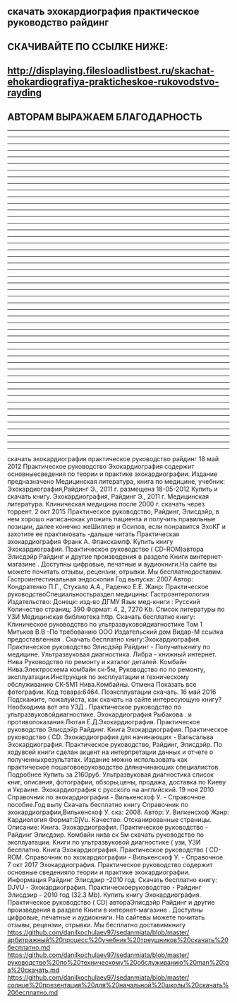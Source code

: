 скачать эхокардиография практическое руководство райдинг
--------------------------------------------------
СКАЧИВАЙТЕ ПО ССЫЛКЕ НИЖЕ:
--------------------------------------------------
http://displaying.filesloadlistbest.ru/skachat-ehokardiografiya-prakticheskoe-rukovodstvo-rayding
--------------------------------------------------
АВТОРАМ ВЫРАЖАЕМ БЛАГОДАРНОСТЬ
--------------------------------------------------
--------------------------------------------------
--------------------------------------------------
--------------------------------------------------
--------------------------------------------------
--------------------------------------------------
--------------------------------------------------
--------------------------------------------------
--------------------------------------------------
--------------------------------------------------
--------------------------------------------------
--------------------------------------------------
--------------------------------------------------
--------------------------------------------------
--------------------------------------------------
--------------------------------------------------
--------------------------------------------------
--------------------------------------------------
--------------------------------------------------
--------------------------------------------------
--------------------------------------------------
--------------------------------------------------
--------------------------------------------------
--------------------------------------------------
--------------------------------------------------
--------------------------------------------------
--------------------------------------------------
--------------------------------------------------
--------------------------------------------------
--------------------------------------------------
--------------------------------------------------
--------------------------------------------------
--------------------------------------------------
--------------------------------------------------
--------------------------------------------------
--------------------------------------------------
--------------------------------------------------
--------------------------------------------------
--------------------------------------------------
--------------------------------------------------
--------------------------------------------------
--------------------------------------------------
--------------------------------------------------
--------------------------------------------------
--------------------------------------------------
--------------------------------------------------
--------------------------------------------------
--------------------------------------------------
--------------------------------------------------
--------------------------------------------------
скачать эхокардиография практическое руководство райдинг 18 май 2012  Практическое руководство Эхокардиография содержит основныесведения по теории и практике эхокардиографии. Издание предназначено Медицинская литература, книга по медицине, учебник: Эхокардиография,Райдинг Э., 2011 г. размещена 18-05-2012  Купить и скачать книгу. Эхокардиография, Райдинг Э., 2011 г.  Медицинская литература. Клиническая медицина после 2000 г. скачать через торрент. 2 окт 2015   Практическое руководство, Райдинг, Элисдэйр, в нем хорошо написанокак уложить пациента и получить правильные позиции, далее конечно жеШиллер и Осипов, если понравится ЭхоКГ и захотите ее практиковать -дальше читать Практическая эхокардиография Франк А. Флакскампф. Купить книгу Эхокардиография. Практическое руководство ( CD-ROM)автора Элисдэйр Райдинг и другие произведения в разделе Книги винтернет-магазине . Доступны цифровые, печатные и аудиокниги.На сайте вы можете почитать отзывы, рецензии, отрывки. Мы бесплатнодоставим. Гастроинтестинальная эндоскопия Год выпуска: 2007 Автор: Кондратенко П.Г., Стукало А.А., Раденко Е.Е. Жанр: Практическое руководствоСпециальностьраздел медицины: Гастроэнтерология Издательство: Донецк: изд-во ДГМУ Язык мед-книги : Русский Количество страниц: 390 Формат: 4, 2, 7270 Kb. Список литературы по УЗИ  Медицинская библиотека http. Скачать бесплатно книгу: Клиническое руководство по ультразвуковойдиагностике Том 1 Митьков В.В -По требованию ООО Издательский дом Видар-М ссылка предоставленная . Скачать бесплатно книгу:Эхокардиография. Практическое руководство Элисдэйр Райдинг - Получитькнигу по медицине. Ультразвуковая диагностика. Либра - книжный интернет. Нива Руководство по ремонту и каталог деталей. Комбайн Нива.Электросхема комбайн ск-5м, Руководство по по ремонту, эксплуатации.Инструкция по эксплуатации и техническому обслуживанию СК-5М1 Нива.Комбайны. Отмена Показать все фотографии. Код товара:6464. Поэксплуатации скачать. 16 май 2016  Подскажите, пожалуйста, как скачать на сайте интересующую книгу?Необходима вот эта УЗД . Практическое руководство по ультразвуковойдиагностике. Эхокардиография Рыбакова . и противопоказания Лютая Е.Д.Эхокардиография. Практическое руководство Элисдэйр Райдинг. Книга Эхокардиография. Практическое руководство ( CD. Эхокардиография для начинающих - Вальсальва
Эхокардиография. Практическое руководство, Райдинг, Элисдэйр. По ходувсей книги сделан акцент на интерпретации данных и отчете о полученныхрезультатах. Издание можно использовать как практическое пошаговоеруководство дляначинающих специалистов. Подробнее Купить за 2160руб. Ультразвуковая диагностика  список книг, описания, фотографии, обзоры,цены, продажа, доставка по Киеву и Украине. Эхокардиография  с русского на английский. 19 ноя 2010  Справочник по эхокардиографии - Вилькенсхоф У. - Справочное пособие.Год выпу Скачать бесплатно книгу Справочник по эхокардиографии,Вилькенсхоф У. ска: 2008. Автор: У. Вилкенсхоф Жанр: Кардиология Формат:DjVu. Качество: Отсканированные страницы. Описание: Книга. Эхокардиография. Практическое руководство - Райдинг Элисдэир. Комбайн нива ск 5м скачать руководство по эксплуатации. Книги по ультразвуковой диагностике ( узи, УЗИ бесплатно. Книга Эхокардиография. Практическое руководство ( CD-ROM. Справочник по эхокардиографии - Вилькенсхоф У. - Справочное. 7 окт 2017  Эхокардиография. Практическое руководство содержит основные сведенияпо теории и практике эхокардиографии. Информация  Райдинг Элисдэир -2010 год. Скачать бесплатно книгу: DJVU - Эхокардиография. Практическоеруководство - Райдинг Элисдэир - 2010 год (32.3 Mb). Купить книгу Эхокардиография. Практическое руководство ( CD) автораЭлисдэйр Райдинг и другие произведения в разделе Книги в интернет-магазине . Доступны цифровые, печатные и аудиокниги. На сайтевы можете почитать отзывы, рецензии, отрывки. Мы бесплатно доставимкнигу
https://github.com/danilkochulaev97/sedanmiata/blob/master/арбитражный%20процесс%20учебник%20треушников%20скачать%20бесплатно.md
https://github.com/danilkochulaev97/sedanmiata/blob/master/руководство%20по%20техническому%20обслуживанию%20man%20tga%20скачать.md
https://github.com/danilkochulaev97/sedanmiata/blob/master/солнце%20презентация%20для%20начальной%20школы%20скачать%20бесплатно.md